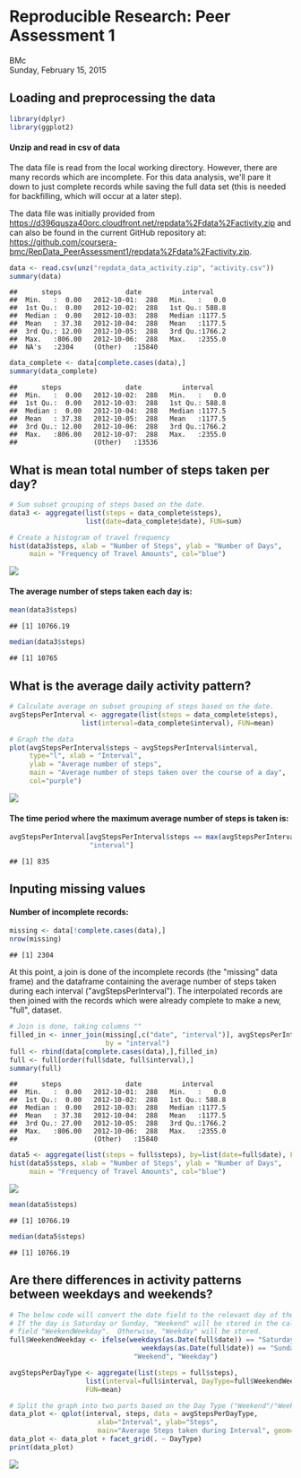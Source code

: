 # Reproducible Research: Peer Assessment 1
BMc  
Sunday, February 15, 2015  



## Loading and preprocessing the data

```r
library(dplyr)
library(ggplot2)
```

#### Unzip and read in csv of data
The data file is read from the local working directory.  However, there are many records which are incomplete.  For this data analysis, we'll pare it down to just complete records while saving the full data set (this is needed for backfilling, which will occur at a later step).

The data file was initially provided from https://d396qusza40orc.cloudfront.net/repdata%2Fdata%2Factivity.zip and can also be found in the current GitHub repository at: https://github.com/coursera-bmc/RepData_PeerAssessment1/repdata%2Fdata%2Factivity.zip.


```r
data <- read.csv(unz("repdata_data_activity.zip", "activity.csv"))
summary(data)
```

```
##      steps                date          interval     
##  Min.   :  0.00   2012-10-01:  288   Min.   :   0.0  
##  1st Qu.:  0.00   2012-10-02:  288   1st Qu.: 588.8  
##  Median :  0.00   2012-10-03:  288   Median :1177.5  
##  Mean   : 37.38   2012-10-04:  288   Mean   :1177.5  
##  3rd Qu.: 12.00   2012-10-05:  288   3rd Qu.:1766.2  
##  Max.   :806.00   2012-10-06:  288   Max.   :2355.0  
##  NA's   :2304     (Other)   :15840
```

```r
data_complete <- data[complete.cases(data),]
summary(data_complete)
```

```
##      steps                date          interval     
##  Min.   :  0.00   2012-10-02:  288   Min.   :   0.0  
##  1st Qu.:  0.00   2012-10-03:  288   1st Qu.: 588.8  
##  Median :  0.00   2012-10-04:  288   Median :1177.5  
##  Mean   : 37.38   2012-10-05:  288   Mean   :1177.5  
##  3rd Qu.: 12.00   2012-10-06:  288   3rd Qu.:1766.2  
##  Max.   :806.00   2012-10-07:  288   Max.   :2355.0  
##                   (Other)   :13536
```

## What is mean total number of steps taken per day?


```r
# Sum subset grouping of steps based on the date.
data3 <- aggregate(list(steps = data_complete$steps), 
                   list(date=data_complete$date), FUN=sum)

# Create a histogram of travel frequency
hist(data3$steps, xlab = "Number of Steps", ylab = "Number of Days", 
     main = "Frequency of Travel Amounts", col="blue")
```

![](PA1_template_files/figure-html/unnamed-chunk-3-1.png) 

#### The average number of steps taken each day is:


```r
mean(data3$steps)
```

```
## [1] 10766.19
```

```r
median(data3$steps)
```

```
## [1] 10765
```

## What is the average daily activity pattern?


```r
# Calculate average on subset grouping of steps based on the date.
avgStepsPerInterval <- aggregate(list(steps = data_complete$steps), 
                  list(interval=data_complete$interval), FUN=mean)

# Graph the data
plot(avgStepsPerInterval$steps ~ avgStepsPerInterval$interval, 
     type="l", xlab = "Interval", 
     ylab = "Average number of steps", 
     main = "Average number of steps taken over the course of a day", 
     col="purple")
```

![](PA1_template_files/figure-html/unnamed-chunk-5-1.png) 


#### The time period where the maximum average number of steps is taken is:

```r
avgStepsPerInterval[avgStepsPerInterval$steps == max(avgStepsPerInterval$steps),
                    "interval"]
```

```
## [1] 835
```

## Inputing missing values

#### Number of incomplete records: 

```r
missing <- data[!complete.cases(data),]
nrow(missing)
```

```
## [1] 2304
```

At this point, a join is done of the incomplete records (the "missing" data frame) and the dataframe containing the average number of steps taken during each interval ("avgStepsPerInterval").  The interpolated records are then joined with the records which were already complete to make a new, "full", dataset.  


```r
# Join is done, taking columns ""
filled_in <- inner_join(missing[,c("date", "interval")], avgStepsPerInterval[,c("interval", "steps")], 
                        by = "interval")
full <- rbind(data[complete.cases(data),],filled_in)
full <- full[order(full$date, full$interval),]
summary(full)
```

```
##      steps                date          interval     
##  Min.   :  0.00   2012-10-01:  288   Min.   :   0.0  
##  1st Qu.:  0.00   2012-10-02:  288   1st Qu.: 588.8  
##  Median :  0.00   2012-10-03:  288   Median :1177.5  
##  Mean   : 37.38   2012-10-04:  288   Mean   :1177.5  
##  3rd Qu.: 27.00   2012-10-05:  288   3rd Qu.:1766.2  
##  Max.   :806.00   2012-10-06:  288   Max.   :2355.0  
##                   (Other)   :15840
```


```r
data5 <- aggregate(list(steps = full$steps), by=list(date=full$date), FUN=sum)
hist(data5$steps, xlab = "Number of Steps", ylab = "Number of Days", 
     main = "Frequency of Travel Amounts", col="blue")
```

![](PA1_template_files/figure-html/unnamed-chunk-9-1.png) 

```r
mean(data5$steps)
```

```
## [1] 10766.19
```

```r
median(data5$steps)
```

```
## [1] 10766.19
```


## Are there differences in activity patterns between weekdays and weekends?

```r
# The below code will convert the date field to the relevant day of the week
# If the day is Saturday or Sunday, "Weekend" will be stored in the calculated
# field "WeekendWeekday".  Otherwise, "Weekday" will be stored.
full$WeekendWeekday <- ifelse(weekdays(as.Date(full$date)) == "Saturday" | 
                                 weekdays(as.Date(full$date)) == "Sunday", 
                               "Weekend", "Weekday")

avgStepsPerDayType <- aggregate(list(steps = full$steps), 
                   list(interval=full$interval, DayType=full$WeekendWeekday), 
                   FUN=mean)

# Split the graph into two parts based on the Day Type ("Weekend"/"Weekday")
data_plot <- qplot(interval, steps, data = avgStepsPerDayType, 
                      xlab="Interval", ylab="Steps", 
                      main="Average Steps taken during Interval", geom="line")
data_plot <- data_plot + facet_grid(. ~ DayType)
print(data_plot)
```

![](PA1_template_files/figure-html/unnamed-chunk-10-1.png) 
